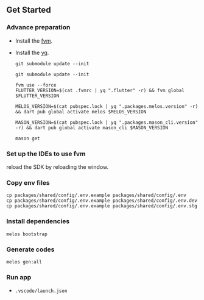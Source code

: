 ## Get Started

### Advance preparation

- Install the [fvm].
- Install the [yq].

  ```shell
  git submodule update --init
  ```

  ```shell
  git submodule update --init
  ```

  ```shell
  fvm use --force
  FLUTTER_VERSION=$(cat .fvmrc | yq ".flutter" -r) && fvm global $FLUTTER_VERSION
  ```

  ```shell
  MELOS_VERSION=$(cat pubspec.lock | yq ".packages.melos.version" -r) && dart pub global activate melos $MELOS_VERSION
  ```

  ```shell
  MASON_VERSION=$(cat pubspec.lock | yq ".packages.mason_cli.version" -r) && dart pub global activate mason_cli $MASON_VERSION
  ```

  ```shell
  mason get
  ```

### Set up the IDEs to use fvm

reload the SDK by reloading the window.

### Copy env files

```shell
cp packages/shared/config/.env.example packages/shared/config/.env
cp packages/shared/config/.env.example packages/shared/config/.env.dev
cp packages/shared/config/.env.example packages/shared/config/.env.stg
```

### Install dependencies

```shell
melos bootstrap
```

### Generate codes

```shell
melos gen:all
```

### Run app

- `.vscode/launch.json`

<!-- Links -->

[fvm]: https://fvm.app/

[yq]: https://github.com/mikefarah/yq

